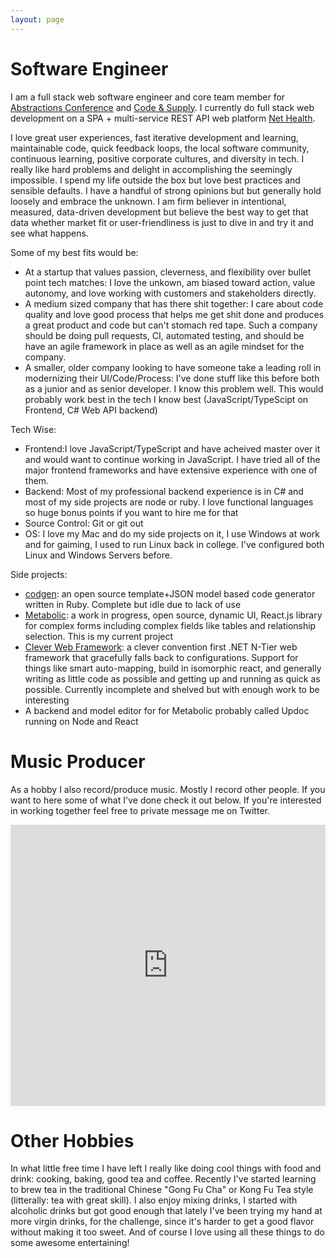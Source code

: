 ```yaml
---
layout: page
---
```


# Software Engineer
I am a full stack web software engineer and core team member for [Abstractions Conference](http://abstractions.io) and [Code & Supply](http://codeandsupply.co). I currently do full stack web development on a SPA + multi-service REST API web platform [Net Health](http://nethealth.com). 

I love great user experiences, fast iterative development and learning, maintainable code, quick feedback loops, the local software community, continuous learning, positive corporate cultures, and diversity in tech. I really like hard problems and delight in accomplishing the seemingly impossible. I spend my life outside the box but love best practices and sensible defaults. I have a handful of strong opinions but but generally hold loosely and embrace the unknown. I am firm believer in intentional, measured, data-driven development but believe the best way to get that data whether market fit or user-friendliness is just to dive in and try it and see what happens.

Some of my best fits would be:
- At a startup that values passion, cleverness, and flexibility over bullet point tech matches: I love the unkown, am biased toward action, value autonomy, and love working with customers and stakeholders directly. 
- A medium sized company that has there shit together: I care about code quality and love good process that helps me get shit done and produces a great product and code but can't stomach red tape. Such a company should be doing pull requests, CI, automated testing, and should be have an agile framework in place as well as an agile mindset for the company.
- A smaller, older company looking to have someone take a leading roll in modernizing their UI/Code/Process: I've done stuff like this before both as a junior and as senior developer. I know this problem well. This would probably work best in the tech I know best (JavaScript/TypeScipt on Frontend, C# Web API backend)

Tech Wise: 
- Frontend:I love JavaScript/TypeScript and have acheived master over it and would want to continue working in JavaScript. I have tried all of the major frontend frameworks and have extensive experience with one of them.
- Backend: Most of my professional backend experience is in C# and most of my side projects are node or ruby. I love functional languages so huge bonus points if you want to hire me for that
- Source Control: Git or git out
- OS: I love my Mac and do my side projects on it, I use Windows at work and for gaiming, I used to run Linux back in college. I've configured both Linux and Windows Servers before. 

Side projects: 

- [codgen](https://github.com/beattyml1/codgen): an open source template+JSON model based code generator written in Ruby. Complete but idle due to lack of use
- [Metabolic](https://github.com/beattyml1/MetaPotatoes): a work in progress, open source, dynamic UI, React.js library for complex forms including complex fields like tables and relationship selection. This is my current project
- [Clever Web Framework](https://github.com/beattyml1/Clever): a clever convention first .NET N-Tier web framework that gracefully falls back to configurations. Support for things like smart auto-mapping, build in isomorphic react, and generally writing as little code as possible and getting up and running as quick as possible. Currently incomplete and shelved but with enough work to be interesting
- A backend and model editor for for Metabolic probably called Updoc running on Node and React

# Music Producer
As a hobby I also record/produce music. Mostly I record other people. If you want to here some of what I've done check it out below. If you're interested in working together feel free to private message me on Twitter.

<iframe width="100%" height="450" scrolling="no" frameborder="no" src="https://w.soundcloud.com/player/?url=https%3A//api.soundcloud.com/playlists/4790749&amp;auto_play=false&amp;hide_related=false&amp;show_comments=true&amp;show_user=true&amp;show_reposts=false&amp;visual=true"></iframe>

# Other Hobbies
In what little free time I have left I really like doing cool things with food and drink: cooking, baking, good tea and coffee. Recently I've started learning to brew tea in the traditional Chinese "Gong Fu Cha" or Kong Fu Tea style (litterally: tea with great skill). I also enjoy mixing drinks, I started with alcoholic drinks but got good enough that lately I've been trying my hand at more virgin drinks, for the challenge, since it's harder to get a good flavor without making it too sweet. And of course I love using all these things to do some awesome entertaining!
 
